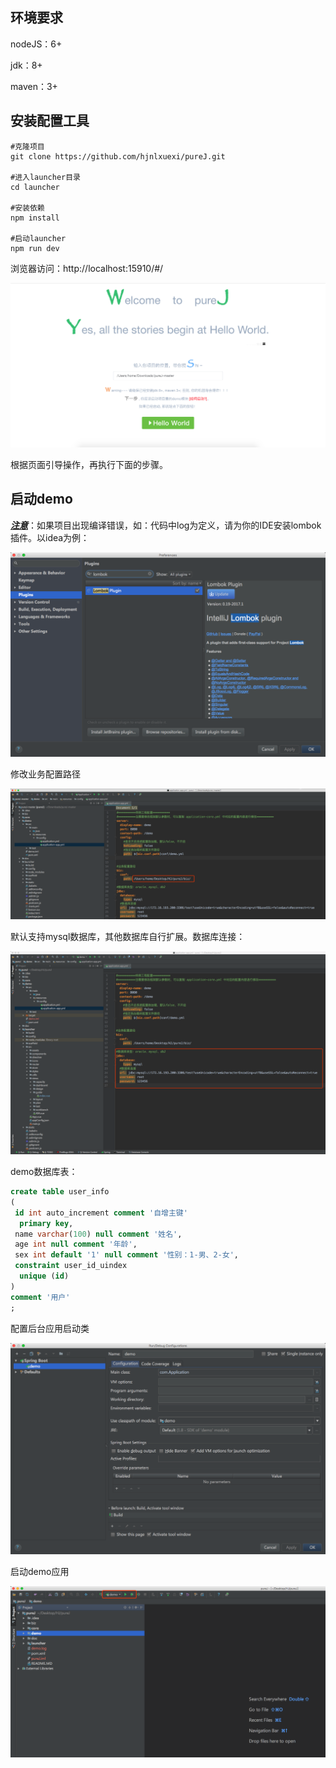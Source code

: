 ## 环境要求

nodeJS：6+

jdk：8+

maven：3+

## 安装配置工具

```shell
#克隆项目
git clone https://github.com/hjnlxuexi/pureJ.git

#进入launcher目录
cd launcher

#安装依赖
npm install

#启动launcher
npm run dev
```

浏览器访问：http://localhost:15910/#/

![screen-1](../screenshot/screen-1.png)

根据页面引导操作，再执行下面的步骤。

## 启动demo

***<u>注意</u>***：如果项目出现编译错误，如：代码中log为定义，请为你的IDE安装lombok插件。以idea为例：

![conf-3](../screenshot/screen-18.png)

修改业务配置路径

![conf-3](../screenshot/conf-3.png)

默认支持mysql数据库，其他数据库自行扩展。数据库连接：

![conf-4](../screenshot/conf-4.png)

demo数据库表：

```sql
create table user_info
(
 id int auto_increment comment '自增主键'
  primary key,
 name varchar(100) null comment '姓名',
 age int null comment '年龄',
 sex int default '1' null comment '性别：1-男、2-女',
 constraint user_id_uindex
  unique (id)
)
comment '用户'
;
```

配置后台应用启动类

![conf-1](../screenshot/conf-1.png)

启动demo应用

![conf-2](../screenshot/conf-2.png)